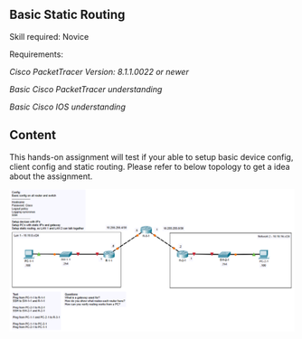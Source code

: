 ## Basic Static Routing

Skill required: Novice

Requirements:

*Cisco PacketTracer Version: 8.1.1.0022 or newer*

*Basic Cisco PacketTracer understanding*

*Basic Cisco IOS understanding* 

## Content

This hands-on assignment will test if your able to setup basic device config, client config and static routing. Please refer to below topology to get a idea about the assignment.

![Topology](Topology.PNG)